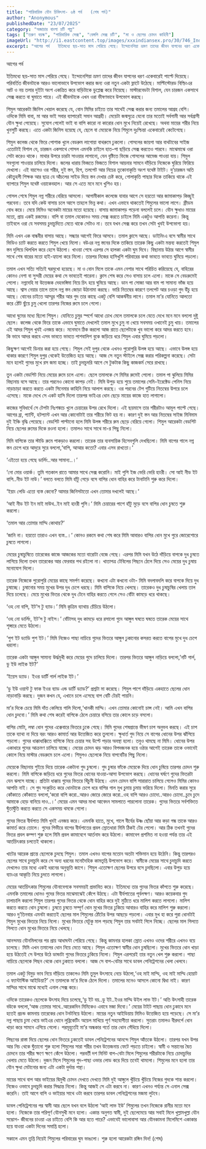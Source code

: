 ```yaml
---
title: "পারিবারিক যৌন চিকিৎসা- ৬ষ্ঠ পর্ব   (শেষ পর্ব)"
author: "Anonymous"
publishedDate: "23/07/2025"
category: "অজাচার বাংলা চটি গল্প"
tags: ["তরুণ বয়স্ক", "পারিবারিক সেক্স", "বেঙ্গলি সেক্স চটি", "মা ও ছেলের চোদন কাহিনী"]
imageUrl: "http://i1.eastcontent.top/images/xxxindiansex.pro/30/746_Indian_posing_naked.jpg"
excerpt: "আগের পর্ব   ইতিমধ্যে ছয়-সাত মাস পেরিয়ে গেছে। ইন্দোনেশিয়া ভ্রমণ তাদের জীবন যাপনের ধরণ একেবারেই পাল্টে দিয়েছে। পরিবর্তিত জীবনটাকে আরও ভালোভাবে উপভোগ করার জন্য ওরা নতুন একটা ফ্লাটে উঠেছে। মাল্টিস্টোরড ব..."
---
```


আগের পর্ব


ইতিমধ্যে ছয়-সাত মাস পেরিয়ে গেছে। ইন্দোনেশিয়া ভ্রমণ তাদের জীবন যাপনের ধরণ একেবারেই পাল্টে দিয়েছে। পরিবর্তিত জীবনটাকে আরও ভালোভাবে উপভোগ করার জন্য ওরা নতুন একটা ফ্লাটে উঠেছে। মাল্টিস্টোরড বিল্ডিংএর আট ও নয় তলার দুইটা অংশ একত্রিত করে বাড়িটাকে ডুপ্লেক্স করে নিয়েছে। মাস্টারবেডটা বিশাল, যেন চারজন একসাথে সেক্স করতে বা ঘুমাতে পারে। এই জীবনটাকে এখন ওরা ভীষণভাবে উপভোগ করছে।


শিমুল আরেকটা জিনিস খেয়াল করেছে যে, বোন মিমির চাইতে তার সাথেই সেক্স করার জন্য তমালের আগ্রহ বেশি। ওদিকে মিমি বাবা, মা আর ভাই সবার ব্যাপারেই সমান আগ্রহী। মেয়েটা জন্মসূত্রে যেনো তার মতোই সর্বগামী আর সর্বগ্রাসী যৌন ক্ষুধা পেয়েছে। সুযোগ পেলেই ভাই বা বাপি কারো না কারোর ধোন মুখে নিয়েই রেখেছে। অথবা মায়ের শরীর নিয়ে খুনসুটি করছে। এতে একটা জিনিস হয়েছে যে, ছেলে বা মেয়েকে নিয়ে শিমুলে দুঃশ্চিন্তা একেবারেই কেটেগেছে।


শিমুল কলেজ থেকে ফিরে পোশাক খুলে বেডরুম লাগোয়া বাথরুমে ঢুকলো। গোসলের জায়গা আর বাথটাবের সাইজ এতোটাই বিশাল যে, চারজন একসাথে গোসল এমনকি চাইলে হাত-পা ছড়িয়ে সেক্স করতেও পারবে। মাঝেমাঝে ওরা সেটা করেও থাকে। মাথার উপরে চারটা সাওয়ার লাগানো, যেন বৃষ্টিতে ভিজে গোসলের আমেজ পাওয়া যায়। শিমুল সবগুলো শাওয়ার চালিয়ে দিলো। জলের ধারায় ভিজতে ভিজতে বিশাল আয়নার সামনে দাঁড়িয়ে নিজেকে ঘুরিয়ে ফিরিয়ে দেখলো। এই বয়সেও ওর শরীর, দুই স্তন, হিপ, তলপেট আর নিচের তৃকোনাকৃতি অংশ যথেষ্ট টাইট। দু’চারজন অতি কৌতুহলী শিক্ষক আর ছাত্র যে আঁচলের সাইড দিয়ে স্তন দেখার চেষ্ট করে, গোলাকৃতি পাছার দিকে তাকিয়ে থাকে এই ব্যাপারে শিমুল যথেষ্ট ওয়াকেবহাল। আর সে এতে মনে মনে খুশিও হয়।


গোসল শেষে শিমুল নগ্ন শরীরে বেরিয়ে আসলো। আগামীকাল কলেজে যাবার আগে সে হয়তো আর জামাকাপড় কিচ্ছুই পরবেনা। তবে যদি কেউ বাসায় চলে আসে তাহলে ভিন্ন কথা। এখন এভাবে থাকতেই শিমুলের ভালো লাগে। ফ্রীডম বোধ করে। মেয়ে মিমিও অনেকটা মায়ের মতো হয়েছে। বাসায় জামাকাপড় পড়েনা বললেই চলে। যৌন ক্ষুধাও মায়ের মতো, প্রায় একই রকমের। বাপি বা তমাল যেকোনও সময় সেক্স করতে চাইলে মিমি একটুও আপত্তি করেনা। কিন্তু তাইবলে ওরা যে সবসময় চুদাচুদিতে মেতে থাকে সেটাও না। তবে যখন সেক্স করে তখন সেটা খুবই উপভোগ্য হয়।


মিমি এখন এক বান্ধবীর বাসায় আছে। সন্ধ্যার আগেই ফিরে আসবে। তমাল ক্লাসে আছে। ডাইনিংএ বসে স্বামীর সাথে ভিডিও চ্যাট করতে করতে শিমুল খেয়ে নিলো। বউএর নগ্ন স্তনের দিকে তাকিয়ে তারেক কিছু একটা মন্তব্য করতেই শিমুল স্তন দুলিয়ে খিলখিল করে হেসে উঠলো। খাওয়া শেষে এরপর সে হালকা একটা ঘুম দিবে। বিছানায় উঠার আগে স্বামীর সাথে শেষ বারের মতো হাই-হ্যালো করে নিলো। তারপর নিজের হাসিখুশি পরিবারের কথা ভাবতে ভাবতে ঘুমিয়ে পড়লো।


তমাল এখন সত্যি সত্যিই ঘরমুখো হয়েছে। মা ও বোন মিলে তাকে এমন নেশার সাথে পরিচিত করিয়েছে যে, বাহিরের কোনও নেশা বা সুন্দরী মেয়ের কথা সে ভাবতেই পারেনা। ক্লাস শেষ করে সেও বাসায় চলে এলো। মাকে সে বেডরুমেই পেলো। নগ্নদেহি মা উত্তেজক দেহভঙ্গিমা নিয়ে চিৎ হয়ে ঘুমিয়ে আছে। ডান পা সোজা আর বাম পা সামান্য ভাঁজ হয়ে আছে। শ্বাস নেয়ার তালে তালে নগ্ন স্তন জোড়া উঠানামা করছে। ভারি নিতম্বের কারণে তলপেট আর চওড়া গুদ উঁচু হয়ে আছে। বোনের চাইতে আম্মুর শরীর আর গুদ তার কাছে একটু বেশি আকর্ষনীয় লাগে। তমাল মা’র যোনিতে আলতো করে ঠোঁট ছুঁয়ে চুমু খেলো তারপর নিজের রুমে চলে গেলো।


আধো ঘুমের মধ্যে ছিলো শিমুল। যোনিতে চুমুর স্পর্শে আধো চোখ মেলে তমালকে চলে যেতে দেখে মনে মনে বললো দুষ্টু ছেলে। কলেজ থেকে ফিরে তাকে এভাবে ঘুমাতে দেখলেই তমাল মুখে চুমু না খেয়ে সবসময় ওখানেই চুমু খায়। তমালের এই আদর শিমুল খুবই এনজয় করে। মনেমনে ঠিক করলো আজ রাতে ছেলেটাকে খুব ভালো করে আদর করতে হবে। কি ভাবে আদর করবে এসব ভাবতে ভাবতে পাশবালিশ বুকে জড়িয়ে ধরে শিমুল এবার ঘুমিয়ে পড়লো।


কিছুক্ষণ আগেই ডিনার করা হয়ে গেছে। শিমুল সেই দুপুর থেকে এখনও পুরোপুরি উলঙ্গ হয়ে আছে। এভাবে উলঙ্গ হয়ে থাকার কারণে শিমুল দুপুর থেকেই উত্তেজিত হয়ে আছে। আজ সে নতুন স্টাইলে সেক্স করার পরিকল্পনা করেছে। সেটা মনে হলেই গুদের মুখে রস জমা হচ্ছে। তাই চুদাচুদরি আগে সে টুকটাক কিছু কাজকর্ম সেরে রাখছে।


তুন একটা বেডশিট নিয়ে মেয়ের রুমে চলে এলো। ছেলে তমালকে সে মিমির রুমেই পেলো। তমাল পা ঝুলিয়ে মিমির বিছানায় বসে আছে। তার পরনেও কোনো কাপড় নেই। মিমি উপুড় হয়ে শুয়ে তমালের সেমি-ইরেক্টেড পেনিস নিয়ে নাড়াচাড়া করতে করতে একটা সিনেমার কাহিনি নিয়ে আলাপ করছে। ওর পরনের টেপ গুটিয়ে নিতম্বের উপরে চলে এসেছে। মাকে দেখে সে একট হাসি দিলো তারপর ভাইএর ধোন ছেড়ে মায়ের কাজে হাত লাগালো।


কাজের ‍সুবিধার্থে সে টেপটা নিঃশঙ্কচে খুলে চেয়ারের উপর রেখে দিলো। এই ছয়মাসে তার শরীরটাও আমূল পাল্টে গেছে। আগের ব্রা, প্যান্টি, হটপ্যান্ট এখন আর কোনোটাই তার শরীরে ফিট হয় না। কারণ দুই স্তন আর নিতম্বের সাইজ মিনিমাম দুই ইঞ্চি বৃদ্ধি পেয়েছে। বেডশিট পাল্টানো হলে মিমি উলঙ্গ শরীরে রুম ছেড়ে বেরিয়ে গেলো। শিমুল আরেকটা বেডশিট নিয়ে ছেলের রুমের দিকে রওনা হলো। তমালও সাথে সাথে মা-র পিছু নিলো।


মিমি বাপিকে তার স্টাডি রুমে পাকড়াও করলো। তারেক তার ব্যবসায়িক হিসেবগুলি দেখছিলো। মিমি বাপের গালে নগ্ন স্তন চেপে ধরে আদুরে সুরে বললো,‘বাপি, আআর কতো? এবার এসব রাখতো।’

‘এইতো হয়ে গেছে ডার্লিং..আর সামান্য..।’

‘নো মোর ওয়ার্ক। তুমি গতকাল রাতে আমার সাথে সেক্স করোনি। মাই পুশি ইজ ভেরি ভেরি হাংরী। সো আই নীড ইট বাপি..নীড ইট নাউ।’ বলতে বলতে মিমি হাঁটু গেড়ে বসে বাপির ধোন বাহির করে টানাটানি শুরু করে দিলো।

‘ইয়াং লেডি এতো ব্যস্ত কেনো? আমার জিনিসটাতো এখন তোমার দখলেই আছে।’

‘আই নীড ইট ইন মাই মাউথ..ইন মাই হাংরী পুসি।’ মিমি চেয়ারের পাশে হাঁটু মুড়ে বসে বাপির ধোন চুষতে শুরু করলো।

‘তমাল আর তোমার মাম্মি কোথায়?’

‘জানি না। হয়তো তারাও এখন ব্যস্ত..।’ কোনও রকমে কথা শেষ করে মিমি আবারও বাপির ধোন মুখে পুরে জোরেশোরে চুষতে লাগলো।


মেয়ের চুষাচুষিতে তারেকের কাজে আজকের মতো বারোটা বেজে গেছে। এরপর মিমি যখন উঠে দাঁড়িয়ে বাপকে দুধ চুষতে লাগিয়ে দিলো তখন তারেকের আর ফেরবার পথ রইলো না। খাতাপত্র টেবিলের পিছনে ঠেলে দিয়ে সেও মেয়ের দুধ চুষায় মনোযোগ দিলো।


তারেক নিজেকে পুরোপুরি মেয়ের কাছে সমর্পণ করেছে। কখনো এটা কখনো ওটা- মিমি বদলাবদলি করে বাপকে দিয়ে দুধ চুষাচ্ছে। চুষানোর সময় মুখের উপর দুধ চেপে ধরছে। মিমি বাপিকে নিয়ে খেলছে। তারেকও দুধ চুষাচুষির খেলায় তাল দিয়ে চলেছে। মেয়ে মুখের ভিতর থেকে দুধ টেনে বাহির করতে গেলে সেও বোঁটা কামড়ে ধরে থাকছে।


‘ওহ নো বাপি, ইট’স টু ব্যাড।’ মিমি কৃত্রিম ব্যাথায় চেঁচিয়ে উঠলো।

‘ওহ নো ডার্লিং, ইট’স টু নাইস।’ বোঁটাসহ দুধ কামড়ে ধরে রসালো গুদে আঙ্গুল ঘষতে ঘষতে তারেক মেয়ের সাথে শৃঙ্গারে মেতে উঠলো।

‘পুশ ইট ড্যাডি পুশ ইট।’ মিমি নিজেও পাছা নাচিয়ে গুদের ভিতরে আঙ্গুল ঢুকানোর কসরত করতে বাপের মুখে দুধ চেপে ধরলো।

তারেক একটা আঙ্গুল সামান্য উর্দ্ধমুখী করে মেয়ের গুদে চালিয়ে দিলো। তারপর ভিতরে আঙ্গুল নাড়িয়ে বললো,’নটি গার্ল, ডু ইউ লাইক ইট?’

‘ইয়েস ড্যাড। ইওর ডার্টি গার্ল লাইক ইট।’

‘ডু ইউ ওয়ান্ট টু ফাক ইওর ব্যাড এন্ড ডার্টি ড্যাড?’ প্রশ্নটা মা করেছে। শিমুল পাশে দাঁড়িয়ে একহাতে ছেলের ধোন নাড়ানাড়ি করছে। দুজন কখন যে, এখানে চলে এসেছে বাপ বেটি টেরই পায়নি।

মা’র দিকে চেয়ে মিমি দাঁত কেলিয়ে গালি দিলো,‘খানকী মাম্মি। এখন তোমার কোনোই চান্স নেই। আমি এখন বাপির ধোন চুদবো।’ মিমি কথা শেষ করেই বাপিকে ঠেলে চেয়ারে বসিয়ে তার কোলে চড়ে বসলো।


বাপির মোটা, লম্বা ধোন গুদের এক্কেবারে ভিতরে ঢুকে গেছে। মিমি গুদের শেষপ্রান্তে ভীষণ চাপ অনুভব করছে। এই চাপ তাকে ব্যাথা না দিয়ে বরং আরও কামার্ত আর উত্তেজিত করে তুললো। ক্ষুধার্ত গুদ নিয়ে সে বাপের ধোনের উপর ঝাঁপিয়ে পড়লো। গুদের ধাক্কাধাক্কিতে বাপিকে নিয়ে চেয়ার সহ উল্টে পড়ার অবস্থা হলো। তবুও থামছে না মিমি। ধোনের উপর একাধারে গুদের আক্রমণ চালিয়ে যাচ্ছে। মেয়ের চোদন ঝড় আরও বিপদজনক হয়ে ওঠার আগেই তারেক তাকে ওভাবেই কোলে নিয়ে মাস্টার বেডরুমে চলে এলো। শিমুলও ছেলেকে নিয়ে বাপবেটির পিছু নিলো।


মেয়েকে বিছানায় শুইয়ে দিয়ে তারেক একটানা গুদ চুষলো। গুদ চুষার ফাঁকে মেয়েকে দিয়ে ধোন চুষিয়ে তারপর চোদন শুরু করলো। মিমি বাপিকে জড়িয়ে ধরে গুদের ভিতর ধোনের যাওয়া-আসা উপভোগ করছে। ধোনের ঘর্ষণে গুদের ভিতরটা যেন ঝলসে যাচ্ছে। প্রতিটা ধাক্কায় গুদের ভিতরে খিঁচুনী উঠছে। এমন চোদন বাপি সারারাত চালিয়ে গেলেও মিমির কোনও আপত্তি নাই। সে গুদ সংকুচিত করে ধোনটাকে চেপে ধরে বাপির গাল মুখ চুমায় চুমায় ভরিয়ে দিলো। মিনতি করার সুরে কোঁকাতে কোঁকাতে বললো,‘করো বাপি করো..আরও জোরে জোরে করো..ওহ বাপি আরও চোদো..আরও চোদো..চুদে চুদে আমাকে হোড় বানিয়ে দাও..।’ মেয়ের এমন আদর মাখা আবেদন সামলাতে পারলোনা তারেক। গুদের ভিতরে সর্বশক্তিতে ঘুঁতাঘুঁতি করতে করতে সে একসময় থমকে গেলো।


গুদের ভিতর বীর্যপাত মিমি খুবই এনজয় করে। এমনকি হাতে, মুখে, গালে বীর্যের উষ্ণ ছোঁয়া আর কড়া গন্ধ তাকে আরও কামার্ত করে তোলে। গুদের গিভীরে বাপের বীর্যপাতের প্রবল স্রোতধারা মিমি ঠিকই টের পেলো। আর ঠিক তখনই গুদের ভিতর প্রবল কম্পণ শুরু হলে মিমি প্রবল কামাবেগে আর্তনাদ করে উঠলো। কামাবেগ প্রশমিত না হওয়া পর্যন্ত তার এই আর্তচিৎকার চলতেই থাকলো।


খাটের আরেক প্রান্তে ছেলেকে চুদছে শিমুল। তমাল এখনও বাপের মতোন অতটা শক্তিমান হয়ে উঠেনি। কিন্তু তারপরও ছেলের সাথে চুদাচুদি করে সে অন্য ধরনের মনোদৈহিক কামতৃপ্তি উপভোগ করে। স্বামীকে মেয়ের সাথে চুদাচুদি করতে দেখলেও তার মধ্যে একই ধরনের অনুভূতি জাগে। শিমুল এতোক্ষণ ছেলের উপরে বসে চুদছিলো। এবার উপুড় হয়ে ব্যাংএর আকৃতি নিয়ে চুদতে লাগলো।


মেয়ের আর্তচিৎকার শিমুলের যৌনাবেগকে সবসময়ই প্রভাবিত করে। ইতিমধ্যে তার গুদের ভিতর কাঁপতে শুরু করেছে। এমনকি তমালের ধোনও গুদের ভিতর মাঝেমাঝেই কেঁপে উঠছে। এটা বীর্যপাতের পূর্বলক্ষণ। আরও কয়েকবার গুদ চালাচালি করলো শিমুল তারপর গুদের ভিতর থেকে ধোন বাহির করে দুই মুঠিতে ধরে মালিশ করতে লাগলো। মালিশ করতে করতে ধোন চুষলো। চুষতে চুষতে সম্পূর্ণ ধোন মুখের ভিতর ঢুকিয়ে আবারও বাহির করে মালিশ শুরু করলো। আরও দু’তিনবার এমনটা করতেই ছেলের মাল শিমুলের ঠোঁটের উপর আছড়ে পড়লো। এবার মুখ হা করে পুরা ধোনটাই শিমুল মুখের ভিতরে নিয়ে নিলো। মুখের ভিতরে যেটুকু মাল পড়ছে শিমুল তার সবটাই গিলে নিচ্ছে। ছেলের মাল গিলতে গিলতে ধোন মুখের ভিতরে নিয়ে খেলছে।


আনন্দময় যৌনমিলনের পর প্রায় আধাঘন্টা পেরিয়ে গেছে। কিন্তু কামনার হালকা স্রোত এখনও ওদের শরীরে এখনও বয়ে চলেছে। মিমি এখন তমালের ধোন নিয়ে মেতে আছে। শিমুল এতোক্ষণ স্বামীর ধোন চুষছিলো। মুখের ভিতরে ধোন খাড়া হয়ে উঠতেই সে উপরে উঠে ডান্ডাটা গুদের ভিতরে ঢুকিয়ে নিলো। শিমুল এরপরেই তার নতুন খেল শুরু করলো। পাছা নাচিয়ে ছেলেকে পিছন থেকে ধোন ঢুকাতে বললো। আজ সে বাপ-বেটার সাথে ডাবল পেনিট্রেশনের খেলা খেলবে।


তমাল একটু বিমুড় ভাব নিয়ে দাঁড়িয়ে তাকলেও মিমি তুমুল উৎসাহে নেচে উঠলো,‘ওহ মাই মাম্মি, ওহ মাই মাম্মি হোয়াট এ ফ্যান্টাস্টিক আইডিয়া?’ সে তমালকে মা’র দিকে ঠেলে দিলো। তমালের মনেও আসলে কোনো দ্বিধা নাই। কারণ মাম্মির সাথে মাঝে মধ্যেই এনাল সেক্স করে।


ওদিকে তারেকও ছেলেকে উৎসাহ দিয়ে চলেছে,‘ডু ইট বয়..ডু ইট..ইওর মাম্মি উইল লাভ ইট।’ অতি উৎসাহী তারেক বউকে বললো,‘আজ তোমার সাথে..আরেকদিন মিমিকেও এবাবে মজা দিবো।’ মেয়ের টাইট পাছায় ধোন ঢুকাবে মনে হতেই প্রচন্ড কামনায় তারেকের ধোন টনটনিয়ে উঠলো। মায়ের নতুন আইডিয়ায় মিমিও উত্তেজিত হয়ে পড়েছে। সে মা’র নগ্ন পাছায় চুমা খেয়ে ভাইএর ধোনে লুব্রিকেটিং অয়েল মাখিয়ে পূর্ণ সহযোগীতা করলো। সুতরাং তমালও বীরদর্পে ধোন খাড়া করে সামনে এগিয়ে গেলো। পরমূহুর্তেই মা’র অন্ধকার গর্তে তার ধোন সেঁধিয়ে দিলো।


পিছনের রাস্তা দিয়ে ছেলের ধোন ভিতরে ঢুকতেই ডাবল পেনিট্রেশনের আনন্দে শিমুল আঁতকে উঠলো। তারপর যখন উপর আর নিচ থেকে ঘুঁতানো শুরু হলো শিমুলের সারা শরীর তখন উত্তেজনায় ফেটে পড়তে চাইলো। স্বামী ও সন্তানের দ্বৈত চোদনে তার শরীর ক্ষণে ক্ষণে কেঁপে উঠলো। পরবর্তী দশ মিনিট বাপ-বেটা মিলে শিমুলের শরীরটাকে নিয়ে চোদাচুদির খেলায় মেতে উঠলো। দুজন মিলে শিমুলের গুদ-পাছা ওভার লোড করে দিয়ে তবেই থামলো। শিমুলের মনে হলো তার যৌন ক্ষুধা মেটানোর জন্য এটা একটা দুর্দান্ত পন্থা।


মায়ের সাথে বাপ আর ভাইয়ের দ্বিমুখী চোদন দেখতে দেখতে মিমি দুই আঙ্গুলে খুঁচিয়ে খুঁচিয়ে নিজের গুদকে শান্ত করলো। নিজেও ওভাবে চুদাচুদি করার সিদ্ধান্ত নিলো। কিন্তু আজই সে এটা করবে না। কারণ এখনও পর্য্যন্ত সে এনাল সেক্স করেনি। তাই আগে বাপি ‍ও ভাইয়ার সাথে ওটা করবে তারপর ডাবল পেনিট্রেশনের মজমা লুটবে।


ডাবল পেনিট্রেশনের পর স্বামী আর ছেলে যখন বলে উঠলো ‘আই লাভ ইউ’ শিমুলের তখন নিজেকে রানীর মতো মনে হলো। নিজেকে তার পরিপূর্ণ যৌনসুখী মনে হলো। একান্ত অনুগত স্বামী, দুই ছেলেমেয়ে আর সবাই মিলে খুল্লামখুল্লা যৌন সম্ভোগ- জীবনের চাওয়া এর চাইতে বেশি কি আর হতে পারে? এভাবেই ভালোবাসা আর যৌনকামনা মিলেমিশে একাকার হয়ে যাওয়া একটা দিনের সমাপ্তি হলো।


সকালে এমন তৃপ্তি নিয়েই শিমুলের পরিবারের ঘুম ভাঙলো। শুরু হলো আরেকটা রঙ্গিন দিন! (শেষ)
